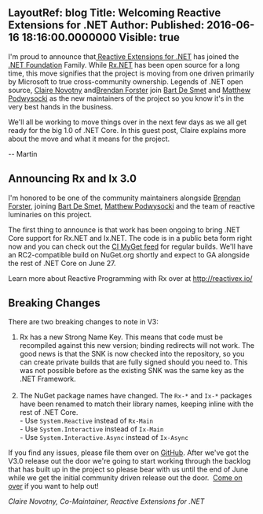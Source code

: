 LayoutRef: blog
Title: Welcoming Reactive Extensions for .NET
Author: 
Published: 2016-06-16 18:16:00.0000000
Visible: true
---
<p>I'm proud to announce that<a href="https://github.com/Reactive-Extensions/Rx.NET"> Reactive Extensions for .NET</a> has joined the <a href="/">.NET Foundation</a>&nbsp;Family. While <a href="https://github.com/Reactive-Extensions/Rx.NET">Rx.NET</a>&nbsp;has been open source for a long time, this move signifies that the project is moving from one driven primarily by Microsoft to true cross-community ownership. Legends of .NET open source, <a href="https://github.com/onovotny">Claire Novotny</a>&nbsp;and<a href="https://github.com/shiftkey">Brendan Forster</a>&nbsp;join <a href="https://github.com/bartdesmet">Bart De Smet</a>&nbsp;and&nbsp;<a href="https://twitter.com/mattpodwysocki">Matthew Podwysocki</a>&nbsp;as the new maintainers of the project so you know it's in the very best&nbsp;hands in the business.</p>

<p>We'll all be working to move things over in the next few days as we all get ready for the big 1.0 of .NET Core. In this guest post, Claire explains more about the move and what it means for the project.&nbsp;</p>

<p>-- Martin</p>

<h2>Announcing Rx and Ix 3.0</h2>

<p>I'm honored to be one of the community maintainers alongside <a href="https://github.com/shiftkey">Brendan Forster</a>, joining <a href="https://github.com/bartdesmet">Bart De Smet</a>,&nbsp;<a href="https://twitter.com/mattpodwysocki">Matthew Podwysocki</a>&nbsp;and the&nbsp;team of reactive luminaries on this project.</p>

<p>The first thing to announce is that work has been ongoing to bring .NET Core support for Rx.NET and Ix.NET. The code is in a public beta form right now and you can check out the <a href="https://myget.org/gallery/rxnet">CI MyGet feed</a>&nbsp;for regular builds. We'll have an RC2-compatible build on NuGet.org shortly and expect to GA alongside the rest of .NET Core on June 27.</p>

<p>Learn more about Reactive Programming with Rx over at <a href="http://reactivex.io/">http://reactivex.io/</a></p>

<h2>Breaking Changes</h2>

<p>There are two breaking changes to note in V3:</p>

<ol>
<li>Rx has a new Strong Name Key. This means that code must be recompiled against this new version; binding redirects will not work. The good news is that the SNK is now checked into the repository, so you can create private builds that are fully signed should you need to. This was not possible before as the existing SNK was the same key as the .NET Framework.<br /><br /></li>
<li>The NuGet package names have changed. The <code>Rx-*</code> and <code>Ix-*</code> packages have been renamed to match their library names, keeping <g class="gr_ gr_42 gr-alert gr_spell gr_run_anim ContextualSpelling" id="42" data-gr-id="42">inline</g> with the rest of .NET Core. <br />- Use <code>System.Reactive</code> instead of <code>Rx-Main</code><br />- Use <code>System.Interactive</code> instead of <code>Ix-Main</code><br />- Use <code>System.Interactive.Async</code> instead of <code>Ix-Async</code></li>
</ol>

<p>If you find any issues, please file them over on <a href="https://github.com/Reactive-Extensions/Rx.NET/issues">GitHub</a>. After we've got the V3.0 release out the door we're going to start working through the backlog that has built up in the project so please bear with us until the end of June while we get the initial community driven release out the door. &nbsp;<a href="https://github.com/Reactive-Extensions/Rx.NET/">Come on over</a> if you want to help out!</p>

<p><em>Claire Novotny, Co-Maintainer, Reactive Extensions for .NET</em></p>

